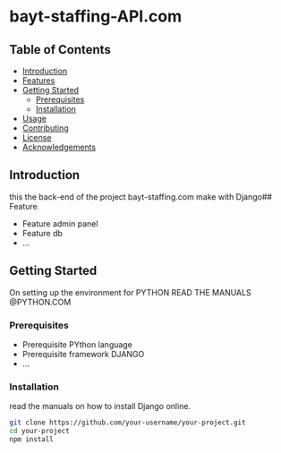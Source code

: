 # bayt-staffing-API.com

## Table of Contents

- [Introduction](#introduction)
- [Features](#features)
- [Getting Started](#getting-started)
  - [Prerequisites](#prerequisites)
  - [Installation](#installation)
- [Usage](#usage)
- [Contributing](#contributing)
- [License](#license)
- [Acknowledgements](#acknowledgements)

## Introduction

this the back-end of the project bayt-staffing.com make with Django## Feature

- Feature admin panel
- Feature db
- ...

## Getting Started

On setting up the environment for PYTHON READ THE MANUALS @PYTHON.COM

### Prerequisites

- Prerequisite PYthon language
- Prerequisite framework DJANGO
- ...

### Installation

read the manuals on how to install Django online.

```bash
git clone https://github.com/your-username/your-project.git
cd your-project
npm install
